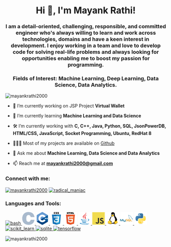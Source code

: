 <h1 align="center">Hi 👋, I'm Mayank Rathi!</h1>
<h3 align="center">I am a detail-oriented, challenging, responsible, and committed engineer who's always willing to learn and work across technologies, domains and have a keen interest in development. I enjoy working in a team and love to develop code for solving real-life problems and always looking for opportunities enabling me to boost my passion for programming.</h3>

<h3 align="center">Fields of Interest: Machine Learning, Deep Learning, Data Science, Data Analytics.</h3>


<p align="left"> <img src="https://komarev.com/ghpvc/?username=mayankrathi2000&label=Profile%20views&color=0e75b6&style=flat" alt="mayankrathi2000" /> </p>


- 🔭 I’m currently working on JSP Project **Virtual Wallet**

- 🌱 I’m currently learning **Machine Learning and Data Science**

- 🛠 I’m currently working with **C, C++, Java, Python, SQL, JsonPowerDB, HTML/CSS, JavaScript, Socket Programming, Ubuntu, RedHat 8**

- 👨🏻‍💻 Most of my projects are available on [Github](https://github.com/mayankrathi2000)

- 💬 Ask me about **Machine Learning, Data Science and Data Analytics**

- 📫 Reach me at **mayankrathi2000@gmail.com**

<h3 align="left">Connect with me:</h3>
<p align="left">
<a href="https://www.linkedin.com/in/mayank-rathi-1886a816b/" target="blank"><img align="center" src="https://cdn.jsdelivr.net/npm/simple-icons@3.0.1/icons/linkedin.svg" alt="mayankrathi2000" height="30" width="40" /></a>
<a href="https://instagram.com/radical_maniac" target="blank"><img align="center" src="https://cdn.jsdelivr.net/npm/simple-icons@3.0.1/icons/instagram.svg" alt="radical_maniac" height="30" width="40" /></a>
</p>



<h3 align="left">Languages and Tools:</h3>
<p align="left"> <a href="https://www.gnu.org/software/bash/" target="_blank"> <img src="https://www.vectorlogo.zone/logos/gnu_bash/gnu_bash-icon.svg" alt="bash" width="40" height="40"/> </a> <a href="https://www.cprogramming.com/" target="_blank"> <img src="https://raw.githubusercontent.com/devicons/devicon/master/icons/c/c-original.svg" alt="c" width="40" height="40"/> </a> <a href="https://www.w3schools.com/cpp/" target="_blank"> <img src="https://raw.githubusercontent.com/devicons/devicon/master/icons/cplusplus/cplusplus-original.svg" alt="cplusplus" width="40" height="40"/> </a> <a href="https://www.w3schools.com/css/" target="_blank"> <img src="https://raw.githubusercontent.com/devicons/devicon/master/icons/css3/css3-original-wordmark.svg" alt="css3" width="40" height="40"/> </a> <a href="https://www.w3.org/html/" target="_blank"> <img src="https://raw.githubusercontent.com/devicons/devicon/master/icons/html5/html5-original-wordmark.svg" alt="html5" width="40" height="40"/> </a> <a href="https://www.java.com" target="_blank"> <img src="https://raw.githubusercontent.com/devicons/devicon/master/icons/java/java-original.svg" alt="java" width="40" height="40"/> </a> <a href="https://developer.mozilla.org/en-US/docs/Web/JavaScript" target="_blank"> <img src="https://raw.githubusercontent.com/devicons/devicon/master/icons/javascript/javascript-original.svg" alt="javascript" width="40" height="40"/> </a> <a href="https://www.linux.org/" target="_blank"> <img src="https://raw.githubusercontent.com/devicons/devicon/master/icons/linux/linux-original.svg" alt="linux" width="40" height="40"/> </a> <a href="https://www.mysql.com/" target="_blank"> <img src="https://raw.githubusercontent.com/devicons/devicon/master/icons/mysql/mysql-original-wordmark.svg" alt="mysql" width="40" height="40"/> </a> <a href="https://www.python.org" target="_blank"> <img src="https://raw.githubusercontent.com/devicons/devicon/master/icons/python/python-original.svg" alt="python" width="40" height="40"/> </a> <a href="https://scikit-learn.org/" target="_blank"> <img src="https://upload.wikimedia.org/wikipedia/commons/0/05/Scikit_learn_logo_small.svg" alt="scikit_learn" width="40" height="40"/> </a> <a href="https://www.sqlite.org/" target="_blank"> <img src="https://www.vectorlogo.zone/logos/sqlite/sqlite-icon.svg" alt="sqlite" width="40" height="40"/> </a> <a href="https://www.tensorflow.org" target="_blank"> <img src="https://www.vectorlogo.zone/logos/tensorflow/tensorflow-icon.svg" alt="tensorflow" width="40" height="40"/> </a> </p>

<p><img align="center" src="https://github-readme-stats.vercel.app/api/top-langs?username=mayankrathi2000&show_icons=true&locale=en&layout=compact" alt="mayankrathi2000" /></p>
